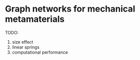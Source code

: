 # Graph networks for mechanical metamaterials

TODO:
1. size effect
2. linear springs
3. computational performance